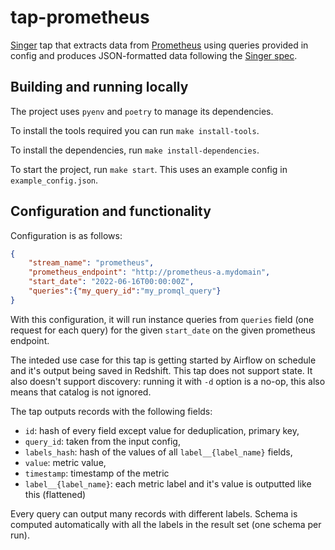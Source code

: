 # tap-prometheus

[Singer](https://www.singer.io/) tap that extracts data from [Prometheus](https://prometheus.io/) using queries provided in config and produces JSON-formatted data following the [Singer spec](https://github.com/singer-io/getting-started/blob/master/docs/SPEC.md).

## Building and running locally

The project uses `pyenv` and `poetry` to manage its dependencies.

To install the tools required you can run `make install-tools`.

To install the dependencies, run `make install-dependencies`.

To start the project, run `make start`. This uses an example config in `example_config.json`.

## Configuration and functionality
Configuration is as follows:
```json
{
    "stream_name": "prometheus",
    "prometheus_endpoint": "http://prometheus-a.mydomain",
    "start_date": "2022-06-16T00:00:00Z",
    "queries":{"my_query_id":"my_promql_query"}
}
```
With this configuration, it will run instance queries from `queries` field (one request for each query) for the given `start_date` on the given prometheus endpoint.

The inteded use case for this tap is getting started by Airflow on schedule and it's output being saved in Redshift.
This tap does not support state.
It also doesn't support discovery: running it with `-d` option is a no-op, this also means that catalog is not ignored.

The tap outputs records with the following fields: 
 - `id`: hash of every field except value for deduplication, primary key,
 - `query_id`: taken from the input config,
 - `labels_hash`: hash of the values of all `label__{label_name}` fields,
 - `value`: metric value,
 - `timestamp`: timestamp of the metric
 - `label__{label_name}`: each metric label and it's value is outputted like this (flattened)

Every query can output many records with different labels.
Schema is computed automatically with all the labels in the result set (one schema per run).
